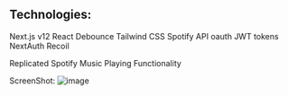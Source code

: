 Technologies:
---
Next.js v12
React
Debounce
Tailwind CSS
Spotify API
oauth JWT
tokens
NextAuth
Recoil

Replicated Spotify Music Playing Functionality

ScreenShot:
![image](https://user-images.githubusercontent.com/88166446/177025347-bda9a6d9-957e-4134-9ad5-38dc53a35dc1.png)
